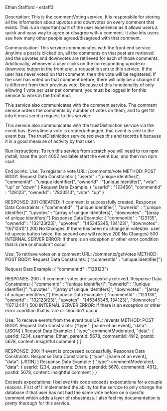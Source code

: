 Ethan Stafford - estaff2

Description:
This is the commentVoting service. It is responsbile for storing all the information about upvotes and downvotes on every comment that exists. This is an important part of the user experience as it allows users a quick and easy way to agree or disagree with a comment. It also lets users see how many other people agreed/disagreed with that comment. 

Communication:
This service communicates with the front end service. Anytime a post is clicked on, all the comments on that post are retrieved and the upvotes and downvotes are retrieved for each of those  comments. Additionally, whenever a user clicks on the corresponding upvote or downvote button in the front end, a request is sent to this service. If the user has never voted on that comment, then the vote will be registered. If the user has voted on that comment before, there will only be a change if it is different from their previous vote. Because of this functionality of only allowing 1 vote per user per comment, you must be logged in for this service to work in the front end. 

This service also communicates with the comment service. The comment service orders the comments by number of votes on them, and to get tht info it must send a request to this service. 

This service also communicates with the trustDistiniction service via the event bus. Everytime a vote is created/changed, that event is sent to the event bus. The trustDistiniction service recieves this and records it because it is a good measure of activity by that user.

Run Instructions: To run this service from scratch you will need to run npm install, have the port 4002 available,start the event bus, and then run npm start. 

End points: 
Use: To register a vote
URL: /comments/vote
METHOD: POST
BODY:
Request Data Constraints:
{ "userId" : "[unique identifier]",
  "commentId" : "unique identifier]",
  "ownerId" : "[unique identifer]",
  "vote": "up" or "down" }
Request Data Example:
{ "userId" : "123456",
  "commentId" : "128123",
  "ownerId" : "7823513",
  "vote": "up" }

RESPONSE:
201 CREATED: If comment is successfully created. Response Data Constraints:
{ "commentId" : "[unique identifier]",
  "ownerId" : "[unique identifier]",
  "upvotes" : "[array of unique identifers]", 
  "downvotes" : "[array of unique identifers]"}
Response Data Example:
{ "commentId" : "123135",
  "ownerId" : "132123f23]",
  "upvotes" : "[45345345, 134123]", 
  "downvotes" : "[671241]"}
200 No Changes: If there has been no change in votes(ex. user hit upvote button twice, the second one will recieve 200 No Changes)
500 INTERNAL SERVER ERROR: If there is an exception or other error condition that is rare or shouldn't occur

Use: To retrieve votes on a comment
URL: /comments/getVotes
METHOD: POST
BODY:
Request Data Constraints:
{ 
  "commentId" : "unique identifier]"}

Request Data Example:
{ 
  "commentId" : "128123"} 

RESPONSE:
200 : If comment votes are succesfully retrived. Response Data Constraints:
{ "commentId" : "[unique identifier]",
  "ownerId" : "[unique identifier]",
  "upvotes" : "[array of unique identifers]", 
  "downvotes" : "[array of unique identifers]"}
Response Data Example:
{ "commentId" : "123135",
  "ownerId" : "132123f23]",
  "upvotes" : "[45345345, 134123]", 
  "downvotes" : "[671241]"}
500 INTERNAL SERVER ERROR: If there is an exception or other error condition that is rare or shouldn't occur

Use: To recieve events from the event bus
URL: /events
METHOD: POST
BODY:
Request Data Constraints:
{"type": [name of an event],
 "data": [JSON]
}
Request Data Example:
{
    "type": commentModerated,
    "data": {
        userId:  1234,
        username: Ethan,
        parentId: 5678,
        commentId: 4912,
        postId: 5678,
        content: insightful comment
    }
}

RESPONSE:
200: If event is processed successfully. Response Data Constraints:
Response Data Constraints:
{"type": [name of an event],
 "data": [JSON]
}
Response Data Example:
{
    "type": commentModerated,
    "data": {
        userId:  1234,
        username: Ethan,
        parentId: 5678,
        commentId: 4912,
        postId: 5678,
        content: insightful comment
    }
}

Exceeds expectations: I believe this code exceeds expectations for a couple reasons. First off I implemented the ability for the service to only change the database if that user has not had the same vote before on a specfic comment which adds a layer of robustness. I also feel my documentation is pretty thorough for this service. 


